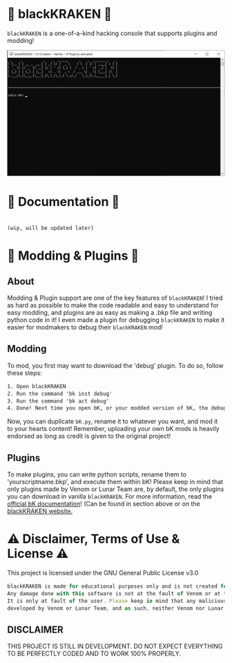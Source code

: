 # 🐙 blackKRAKEN 🐙
``blackKRAKEN`` is a one-of-a-kind hacking console that supports plugins and modding!

![preview](github-preview.png)


# 📄 Documentation 📄
```txt

(wip, will be updated later)

```

# 📳 Modding & Plugins 📳

## About
Modding & Plugin support are one of the key features of ``blackKRAKEN``! I tried as hard as possible to make the code readable and easy to understand for easy modding, and plugins are as easy
as making a .bkp file and writing python code in it! I even made a plugin for debugging ``blackKRAKEN`` to make it easier for modmakers to debug their ``blackKRAKEN`` mod!
## Modding
To mod, you first may want to download the 'debug' plugin. To do so, follow these steps:
```txt
1. Open blackKRAKEN
2. Run the command 'bk inst debug'
3. Run the command 'bk act debug'
4. Done! Next time you open bK, or your modded version of bK, the debug plugin will be activated and you can debug your bK distribution.
```
Now, you can duplicate ``bK.py``, rename it to whatever you want, and mod it to your hearts content! Remember, uploading your own bK mods is heavily endorsed as long as credit is given to the
original project!
## Plugins
To make plugins, you can write python scripts, rename them to 'yourscriptname.bkp', and execute them within bK! Please keep in mind that only plugins made by Venom or Lunar Team are, by default,
the only plugins you can download in vanilla ``blackKRAKEN``. For more information, read the <a href="https://www.placeholder.website/">official bK documentation</a>! (Can be found in section above or on the <a href="https://www.placeholder.website/">blackKRAKEN website.</a>

# ⚠ Disclaimer, Terms of Use & License ⚠
This project is licensed under the GNU General Public License v3.0
```js
blackKRAKEN is made for educational purposes only and is not created for malicious purposes.
Any damage done with this software is not at the fault of Venom or at the fault of Lunar Team.
It is only at fault of the user. Please keep in mind that any malicious user plugins or mods are not
developed by Venom or Lunar Team, and as such, neither Venom nor Lunar Team will be held accountable.
```
## DISCLAIMER
THIS PROJECT IS STILL IN DEVELOPMENT. DO NOT EXPECT EVERYTHING TO BE PERFECTLY CODED AND TO WORK 100% PROPERLY.
